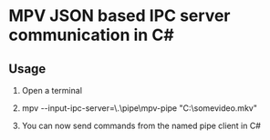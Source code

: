# MPV JSON based IPC server communication in C#

## Usage

1. Open a terminal

2. mpv --input-ipc-server=\\.\pipe\mpv-pipe "C:\somevideo.mkv"

3. You can now send commands from the named pipe client in C#